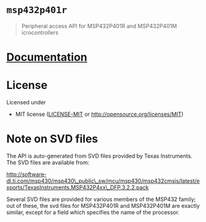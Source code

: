 # `msp432p401r`

> Peripheral access API for MSP432P401R and MSP432P401M icrocontrollers

# [Documentation](https://docs.rs/msp432p401r)

# License

Licensed under 


- MIT license ([LICENSE-MIT](LICENSE-MIT) or http://opensource.org/licenses/MIT)

# Note on SVD files

The API is auto-generated from SVD files provided by Texas Instruments. The SVD files
are available from: 

http://software-dl.ti.com/msp430/msp430\_public\_sw/mcu/msp430/msp432cmsis/latest/exports/TexasInstruments.MSP432P4xx\_DFP.3.2.2.pack

Several SVD files are provided for various members of the MSP432 family; out of these, the svd files for
MSP432P401R and MSP432P401M are exactly similar, except for a field which specifies the name of the processor.






